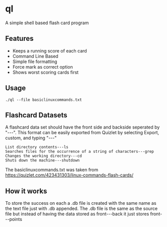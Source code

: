 # ql
A simple shell based flash card program

## Features
- Keeps a running score of each card
- Command Line Based
- Simple file formatting
- Force mark as correct option
- Shows worst scoring cards first

## Usage
```
./ql --file basiclinuxcommands.txt
```

## Flashcard Datasets
A flashcard data set should have the front side and backside seperated by "---". This format can be easily exported from Quizlet by selecting Export, custom, and typing "---"
```
List directory contents---ls
Searches files for the occurrence of a string of characters---grep
Changes the working directory---cd
Shuts down the machine---shutdown
```
The basiclinuxcommands.txt was taken from https://quizlet.com/423431303/linux-commands-flash-cards/

## How it works
To store the success on each a .db file is created with the same name as the text file just with .db appended. The .db file is the same as the source file but instead of having the data stored as front---back it just stores front---points

